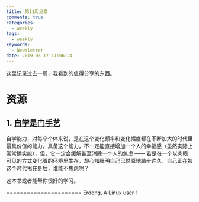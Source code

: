 ```yaml
---
title: 第11周分享
comments: true
categories:
  - weekly
tags:
  - weekly
keywords:
  - Newsletter
date: 2019-03-17 11:06:24
---
```



这里记录过去一周，我看到的值得分享的东西。
<!--more-->

# 资源

## 1. [自学是门手艺](https://github.com/selfteaching/the-craft-of-selfteaching)

自学能力，对每个个体来说，是在这个变化频率和变化幅度都在不断加大的时代里最具价值的能力。具备这个能力，不一定能直接增加一个人的幸福感（虽然实际上常常确实能），但，它一定会缓解甚至消除一个人的焦虑 —— 若是在一个以肉眼可见的方式变化着的环境里生存，却心知肚明自己已然原地踏步许久，自己正在被这个时代甩在身后，谁能不焦虑呢？

这本书或者能帮你很好的学习。





======================
Erdong, A Linux user !
